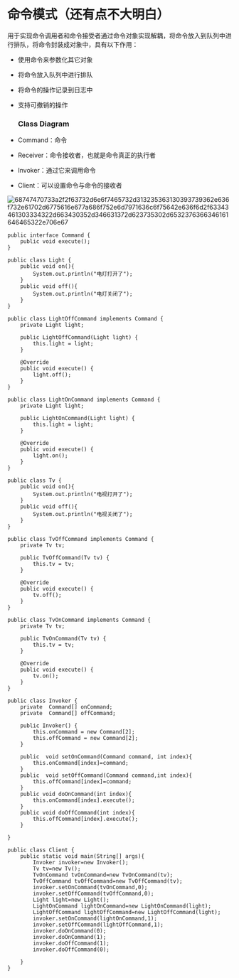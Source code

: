 # 命令模式（**还有点不大明白**）

用于实现命令调用者和命令接受者通过命令对象实现解耦，将命令放入到队列中进行排队，将命令封装成对象中，具有以下作用：

- 使用命令来参数化其它对象

- 将命令放入队列中进行排队

- 将命令的操作记录到日志中

- 支持可撤销的操作

  ### Class Diagram

- Command：命令

- Receiver：命令接收者，也就是命令真正的执行者

- Invoker：通过它来调用命令

- Client：可以设置命令与命令的接收者

![68747470733a2f2f63732d6e6f7465732d313235363130393739362e636f732e61702d6775616e677a686f752e6d7971636c6f75642e636f6d2f63343461303334322d663430352d346631372d623735302d6532376366346161646465322e706e67](C:\Users\1\Desktop\学习总结\java\设计模式\行为型\68747470733a2f2f63732d6e6f7465732d313235363130393739362e636f732e61702d6775616e677a686f752e6d7971636c6f75642e636f6d2f63343461303334322d663430352d346631372d623735302d6532376366346161646465322e706e67.png)

```
public interface Command {
    public void execute();
}
```



```
public class Light {
    public void on(){
        System.out.println("电灯打开了");
    }
    public void off(){
        System.out.println("电灯关闭了");
    }
}
```



```
public class LightOffCommand implements Command {
    private Light light;

    public LightOffCommand(Light light) {
        this.light = light;
    }

    @Override
    public void execute() {
        light.off();
    }
}
```

```
public class LightOnCommand implements Command {
    private Light light;

    public LightOnCommand(Light light) {
        this.light = light;
    }

    @Override
    public void execute() {
        light.on();
    }
}
```

```
public class Tv {
    public void on(){
        System.out.println("电视打开了");
    }
    public void off(){
        System.out.println("电视关闭了");
    }
}
```

```
public class TvOffCommand implements Command {
    private Tv tv;

    public TvOffCommand(Tv tv) {
        this.tv = tv;
    }

    @Override
    public void execute() {
        tv.off();
    }
}
```

```
public class TvOnCommand implements Command {
    private Tv tv;

    public TvOnCommand(Tv tv) {
        this.tv = tv;
    }

    @Override
    public void execute() {
        tv.on();
    }
}
```

```
public class Invoker {
    private  Command[] onCommand;
    private  Command[] offCommand;

    public Invoker() {
        this.onCommand = new Command[2];
        this.offCommand = new Command[2];
    }

    public  void setOnCommand(Command command, int index){
        this.onCommand[index]=command;
    }
    public  void setOffCommand(Command command,int index){
        this.offCommand[index]=command;
    }
    public void doOnCommand(int index){
        this.onCommand[index].execute();
    }
    public void doOffCommand(int index){
        this.offCommand[index].execute();
    }

}
```



```
public class Client {
    public static void main(String[] args){
        Invoker invoker=new Invoker();
        Tv tv=new Tv();
        TvOnCommand tvOnCommand=new TvOnCommand(tv);
        TvOffCommand tvOffCommand=new TvOffCommand(tv);
        invoker.setOnCommand(tvOnCommand,0);
        invoker.setOffCommand(tvOffCommand,0);
        Light light=new Light();
        LightOnCommand lightOnCommand=new LightOnCommand(light);
        LightOffCommand lightOffCommand=new LightOffCommand(light);
        invoker.setOnCommand(lightOnCommand,1);
        invoker.setOffCommand(lightOffCommand,1);
        invoker.doOnCommand(0);
        invoker.doOnCommand(1);
        invoker.doOffCommand(1);
        invoker.doOffCommand(0);

    }
}
```